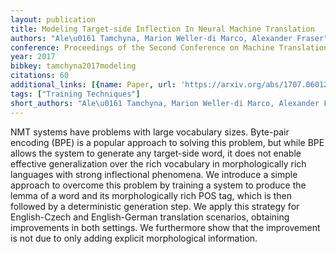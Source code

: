```yaml
---
layout: publication
title: Modeling Target-side Inflection In Neural Machine Translation
authors: "Ale\u0161 Tamchyna, Marion Weller-di Marco, Alexander Fraser"
conference: Proceedings of the Second Conference on Machine Translation
year: 2017
bibkey: tamchyna2017modeling
citations: 60
additional_links: [{name: Paper, url: 'https://arxiv.org/abs/1707.06012'}]
tags: ["Training Techniques"]
short_authors: "Ale\u0161 Tamchyna, Marion Weller-di Marco, Alexander Fraser"
---
```

NMT systems have problems with large vocabulary sizes. Byte-pair encoding
(BPE) is a popular approach to solving this problem, but while BPE allows the
system to generate any target-side word, it does not enable effective
generalization over the rich vocabulary in morphologically rich languages with
strong inflectional phenomena. We introduce a simple approach to overcome this
problem by training a system to produce the lemma of a word and its
morphologically rich POS tag, which is then followed by a deterministic
generation step. We apply this strategy for English-Czech and English-German
translation scenarios, obtaining improvements in both settings. We furthermore
show that the improvement is not due to only adding explicit morphological
information.